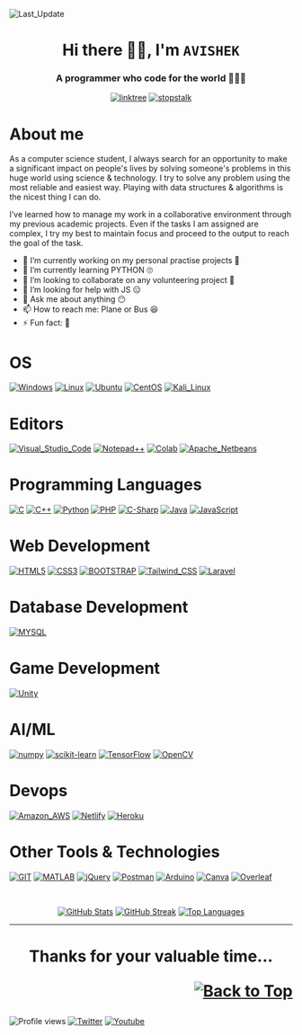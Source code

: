 <div id="Top"></div>

![Last_Update](https://img.shields.io/github/last-commit/avishekchy45/avishekchy45?logo=github&style=for-the-badge&label=last%20update)<br>

<h1 align="center">Hi there 👋🏼, I'm <code>AVISHEK</code></h1>
<h3 align="center">A programmer who code for the world 👨🏼‍💻</h3>
<p align="center">
<!--   <a href="https://komarev.com/ghpvc" target="_blank"><img src="https://komarev.com/ghpvc/?username=avishekchy45&style=for-the-badge" alt="github" title='Profile Views'></a> -->
  <a href='https://linktr.ee/avishekchy45' target="_blank"><img src='https://img.shields.io/badge/Connect with Me-yellow?logo=linktree&style=for-the-badge' alt='linktree' title='All Social Links'></a>
  <!-- [![Linktree](https://img.shields.io/badge/Connect_with_Me-yellow?style=for-the-badge)](https://linktr.ee/avishekchy45) -->
  <a href='https://www.stopstalk.com/user/profile/avishekchy45' target="_blank"><img src='https://img.shields.io/badge/StopStalk-green?logo=stopstalk&style=for-the-badge' alt='stopstalk' title='All CP Links'></a>
</p>

<!--
**avishekchy45/avishekchy45** is a ✨ _special_ ✨ repository because its `README.md` (this file) appears on your GitHub profile.
Here are some ideas to get you started:
-->

# About me

As a computer science student, I always search for an opportunity to make a significant impact on people's lives by solving someone's problems in this huge world using science & technology. I try to solve any problem using the most reliable and easiest way. Playing with data structures & algorithms is the nicest thing I can do.

I’ve learned how to manage my work in a collaborative environment through my previous academic projects. Even if the tasks I am assigned are complex, I try my best to maintain focus and proceed to the output to reach the goal of the task.

- 🔭 I’m currently working on my personal practise projects 🤪
- 🌱 I’m currently learning PYTHON 🙄
- 👯 I’m looking to collaborate on any volunteering project 🙂
- 🤔 I’m looking for help with JS 😑
- 💬 Ask me about anything 😶
- 📫 How to reach me: Plane or Bus 😆
- ⚡ Fun fact: 🥴

# OS

[![Windows](https://img.shields.io/badge/Windows-0078D6?style=for-the-badge&logo=windows)](https://www.microsoft.com/)
[![Linux](https://img.shields.io/badge/Linux-000000?style=for-the-badge&logo=linux)](https://www.linux.org/)
[![Ubuntu](https://img.shields.io/badge/Ubuntu-333333?style=for-the-badge&logo=ubuntu)](https://ubuntu.com/)
[![CentOS](https://img.shields.io/badge/Cent%20OS-262577?style=for-the-badge&logo=CentOS)](https://www.centos.org/)
[![Kali_Linux](https://img.shields.io/badge/Kali_Linux-27394F?style=for-the-badge&logo=kali-linux)](https://www.kali.org/)

# Editors

[![Visual_Studio_Code](https://img.shields.io/badge/Visual_Studio_Code-203367?style=for-the-badge&logo=visual%20studio%20code)](https://code.visualstudio.com/)
[![Notepad++](https://img.shields.io/badge/Notepad++-1F2023.svg?style=for-the-badge&logo=notepad%2B%2B)](https://notepad-plus-plus.org/)
[![Colab](https://img.shields.io/badge/Colab-525252?style=for-the-badge&logo=googlecolab)](https://colab.research.google.com/)
[![Apache_Netbeans](https://img.shields.io/badge/apache%20netbeans-9D073B?style=for-the-badge&logo=apache%20netbeans%20IDE)](https://netbeans.apache.org/)

# Programming Languages

[![C](https://img.shields.io/badge/C-00599C?style=for-the-badge&logo=c)]()
[![C++](https://img.shields.io/badge/C%2B%2B-004482?style=for-the-badge&logo=c%2B%2B)]()
[![Python](https://img.shields.io/badge/Python-FFE66D?style=for-the-badge&logo=python)](https://www.python.org/)
[![PHP](https://img.shields.io/badge/PHP-2D2D2D?style=for-the-badge&logo=php)](https://www.php.net/)
[![C-Sharp](https://img.shields.io/badge/C%23-239120?style=for-the-badge&logo=c-sharp)]()
[![Java](https://img.shields.io/badge/Java-ED8B00?style=for-the-badge&logo=oracle)](https://www.java.com/en/)
[![JavaScript](https://img.shields.io/badge/JavaScript-2F302E?style=for-the-badge&logo=javascript)]()

# Web Development

[![HTML5](https://img.shields.io/badge/HTML5-00A4E9?style=for-the-badge&logo=html5)](https://www.w3.org/html)
[![CSS3](https://img.shields.io/badge/CSS3-1572B6?style=for-the-badge&logo=css3)](https://www.w3.org/Style/CSS/)
[![BOOTSTRAP](https://img.shields.io/badge/Bootstrap-290648?style=for-the-badge&logo=bootstrap)](https://getbootstrap.com/)
[![Tailwind_CSS](https://img.shields.io/badge/Tailwind_CSS-12192B?style=for-the-badge&logo=tailwind-css)]()
[![Laravel](https://img.shields.io/badge/laravel-22191A.svg?style=for-the-badge&logo=laravel)](https://laravel.com/)
<!-- [![Django](https://img.shields.io/badge/Django-092E20?style=for-the-badge&logo=django)]() -->

# Database Development

[![MYSQL](https://img.shields.io/badge/MySQL-E38C00?style=for-the-badge&logo=mysql)](https://www.mysql.com/)

# Game Development

[![Unity](https://img.shields.io/badge/Unity-100000?style=for-the-badge&logo=unity)]()

<!-- # Mobile App Development -->


# AI/ML

[![numpy](https://img.shields.io/badge/NumPy-013243?style=for-the-badge&logo=numpy)](https://numpy.org/)
[![scikit-learn](https://img.shields.io/badge/scikit_learn-B6D3D1?style=for-the-badge&logo=scikitlearn)](https://scikit-learn.org/)
[![TensorFlow](https://img.shields.io/badge/TensorFlow-3A485E?style=for-the-badge&logo=tensorflow)]()
[![OpenCV](https://img.shields.io/badge/OpenCV-4A66FF?style=for-the-badge&logo=opencv)](https://opencv.org/)

# Devops

[![Amazon_AWS](https://img.shields.io/badge/Amazon_AWS-232F3E?style=for-the-badge&logo=amazon-aws)]()
[![Netlify](https://img.shields.io/badge/Netlify-0A2022?style=for-the-badge&logo=netlify)]()
[![Heroku](https://img.shields.io/badge/Heroku-430098?style=for-the-badge&logo=heroku)]()

# Other Tools & Technologies

[![GIT](https://img.shields.io/badge/Git-202124?style=for-the-badge&logo=git)](https://git-scm.com/)
[![MATLAB](https://img.shields.io/badge/MATLAB-2F74A8?style=for-the-badge&logo=wolframmathematica)](https://www.mathworks.com/)
[![jQuery](https://img.shields.io/badge/jQuery-0769AD?style=for-the-badge&logo=jquery)](https://jquery.com/)
[![Postman](https://img.shields.io/badge/Postman-00FFFF?style=for-the-badge&logo=postman)](https://www.postman.com/)
[![Arduino](https://img.shields.io/badge/Arduino-E9665F?style=for-the-badge&logo=Arduino)](https://www.arduino.cc/)
[![Canva](https://img.shields.io/badge/Canva-7325E1.svg?&style=for-the-badge&logo=Canva)]()
[![Overleaf](https://img.shields.io/badge/Overleaf-74736A?style=for-the-badge&logo=Overleaf)](https://www.overleaf.com/)
<!-- [![Material_UI](https://img.shields.io/badge/Material_UI-4C2E9E?style=for-the-badge&logo=mui)]() -->
<!-- [![Name]()]() -->
<br>

<p align="center">
  <a href='https://github-readme-stats.vercel.app'><img src='https://github-readme-stats.vercel.app/api?username=avishekchy45&show_icons=true&theme=blue-green' alt='GitHub Stats' title='GitHub Stats'></a>
  <a href='https://git.io/streak-stats'><img src='https://github-readme-streak-stats.herokuapp.com?user=avishekchy45&theme=blue-green&mode=weekly' alt='GitHub Streak' title='GitHub Streak'></a>
  <a href='https://github-readme-stats.vercel.app'><img src='https://github-readme-stats.vercel.app/api/top-langs/?username=avishekchy45&theme=blue-green&layout=compact' alt='Top Languages' title='Top Languages'></a>
<!--   <a href="https://stardev.io/developers/avishekchy45"><img src="https://stardev.io/developers/avishekchy45/badge/languages/country.svg" alt="Check out avishekchy45&apos;s profile on stardev.io" title='Stardev badge'/></a> -->
</p>
<hr>

<h1 align="center">
  Thanks for your valuable time...
  <p align="right">
  <a href='#Top'><img src='https://img.shields.io/badge/Back to Top-orange?style=flat' alt='Back to Top' title='Back to Top'></a>
  </p>
</h1>

<!-- ![Last_Update](https://img.shields.io/badge/Last_Update-12_December_2022-success) -->
![Profile views](https://gpvc.arturio.dev/avishekchy45)
[![Twitter](https://img.shields.io/twitter/follow/avishekchy45?logo=twitter&style=social)](https://twitter.com/avishekchy45)
[![Youtube](https://img.shields.io/youtube/channel/views/UCiRj8ZpmU8PBiFbh2qClBnw?logo=youtube&style=social&label=Subscribe%20@avishekchowdhury)](https://youtube.com/@avishekchowdhury)

<div id="Bottom"></div>

